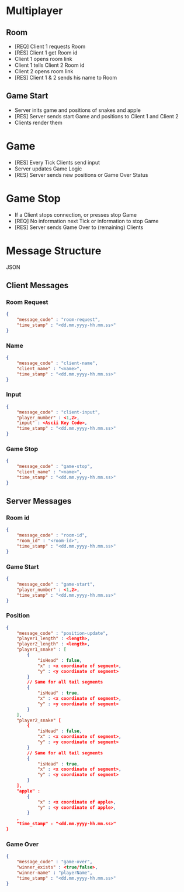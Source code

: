 # Multiplayer

## Room
- [REQ] Client 1 requests Room
- [RES] Client 1 get Room id
- Client 1 opens room link
- Client 1 tells Client 2 Room id
- Client 2 opens room link
- [RES] Client 1 & 2 sends his name to Room


## Game Start
- Server inits game and positions of snakes and apple
- [RES] Server sends start Game and positions to Client 1 and Client 2
- Clients render them

# Game
- [RES] Every Tick Clients send input
- Server updates Game Logic
- [RES] Server sends new positions or Game Over Status

# Game Stop
- If a Client stops connection, or presses stop Game
- [REQ] No information next Tick or information to stop Game
- [RES] Server sends Game Over to (remaining) Clients


# Message Structure
JSON
## Client Messages
### Room Request
```json
{
    "message_code" : "room-request",
    "time_stamp" : "<dd.mm.yyyy-hh.mm.ss>"
}
```

### Name 
```json
{
    "message_code" : "client-name",
    "client_name" : "<name>",
    "time_stamp" : "<dd.mm.yyyy-hh.mm.ss>"
}
```

### Input
```json
{
    "message_code" : "client-input",
    "player_number" : <1,2>,
    "input" : <Ascii Key Code>,
    "time_stamp" : "<dd.mm.yyyy-hh.mm.ss>"
}
```

### Game Stop
```json
{
    "message_code" : "game-stop",
    "client_name" : "<name>",
    "time_stamp" : "<dd.mm.yyyy-hh.mm.ss>"
}
```

## Server Messages
### Room id
```json
{
    "message_code" : "room-id",
    "room_id" : "<room-id>",
    "time_stamp" : "<dd.mm.yyyy-hh.mm.ss>"
}
```

### Game Start
```json
{
    "message_code" : "game-start",
    "player_number" : <1,2>,
    "time_stamp" : "<dd.mm.yyyy-hh.mm.ss>"
}
```

### Position
```json
{
    "message_code" : "position-update",
    "player1_length" : <length>,
    "player2_length" : <length>,
    "player1_snake" : [
        {
            "isHead" : false,
            "x" : <x coordinate of segment>,
            "y" : <y coordinate of segment>
        }
        // Same for all tail segments
        {
            "isHead" : true,
            "x" : <x coordinate of segment>,
            "y" : <y coordinate of segment>
        }
    ],
    "player2_snake" [
        {
            "isHead" : false,
            "x" : <x coordinate of segment>,
            "y" : <y coordinate of segment>
        }
        // Same for all tail segments
        {
            "isHead" : true,
            "x" : <x coordinate of segment>,
            "y" : <y coordinate of segment>
        }
    ],
    "apple" :
        {
            "x" : <x coordinate of apple>,
            "y" : <y coordinate of apple>,
        }
    ,
    "time_stamp" : "<dd.mm.yyyy-hh.mm.ss>"
}
```

### Game Over
```JSON
{
    "message_code" : "game-over",
    "winner_exists" : <true/false>,
    "winner-name" : "playerName",
    "time_stamp" : "<dd.mm.yyyy-hh.mm.ss>"
}
```